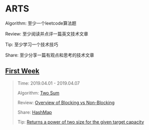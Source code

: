 # ARTS

Algorithm:  至少一个leetcode算法题

Review:     至少阅读并点评一篇英文技术文章

Tip:        至少学习一个技术技巧

Share:      至少分享一篇有观点和思考的技术文章

## [First Week](./docs/first-week/first-week.md)

>Time: 2019.04.01 - 2019.04.07
>
>Algorithm: [Two Sum](./docs/first-week/first-week.md#algorithm)
>
>Review: [Overview of Blocking vs Non-Blocking](./docs/first-week/first-week.md#review)
>
>Share: [HashMap](./docs/first-week/first-week.md#share)
>
>Tip: [Returns a power of two size for the given target capacity](./docs/first-week/first-week.md#tip)